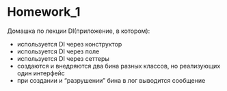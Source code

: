 # Homework_1
Домашка по лекции DI(приложение, в котором):
  - используется DI через конструктор
  - используется DI через поле
  - используется DI через сеттеры
  - создаются и внедряются два бина разных классов, но реализующих один интерфейс
  - при создании и “разрушении” бина в лог выводится сообщение
